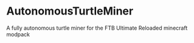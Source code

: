# AutonomousTurtleMiner
A fully autonomous turtle miner for the FTB Ultimate Reloaded minecraft modpack
